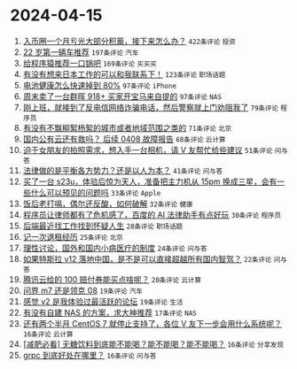 # 2024-04-15

1. [入币圈一个月亏光大部分积蓄，接下来怎么办？](https://www.v2ex.com/t/1032468) `422条评论` `投资`
1. [22 岁第一辆车推荐](https://www.v2ex.com/t/1032483) `197条评论` `汽车`
1. [给程序猿推荐一口锅吧](https://www.v2ex.com/t/1032482) `169条评论` `买买买`
1. [有没有想来日本工作的可以和我联系下！](https://www.v2ex.com/t/1032495) `123条评论` `职场话题`
1. [电池健康怎么快速掉到 80%](https://www.v2ex.com/t/1032508) `97条评论` `iPhone`
1. [周末卖了一台群晖 918+ 买家开宝马来自提的](https://www.v2ex.com/t/1032558) `97条评论` `NAS`
1. [刚上班，就接到了反电信网络诈骗电话，然后警察就上门劝阻我了](https://www.v2ex.com/t/1032543) `79条评论` `程序员`
1. [有没有不飘柳絮杨絮的城市或者地域范围之类的](https://www.v2ex.com/t/1032526) `71条评论` `北京`
1. [国内公有云还有救吗？ 后续 0408 故障报告](https://www.v2ex.com/t/1032501) `68条评论` `云计算`
1. [迫于女朋友的拍照需求，想入手一台相机，请 V 友帮忙给些建议](https://www.v2ex.com/t/1032674) `51条评论` `问与答`
1. [法律做的是平衡各方势力？还是以人为本？](https://www.v2ex.com/t/1032632) `41条评论` `问与答`
1. [买了一台 s23u，体验后惊为天人，准备把主力机从 15pm 换成三星，会有一些什么可以预见的问题吗](https://www.v2ex.com/t/1032696) `33条评论` `Apple`
1. [饭后老打嗝，偶尔还反酸，如何破解](https://www.v2ex.com/t/1032614) `32条评论` `健康`
1. [程序员让律师都有了危机感了，百度的 AI 法律助手有点好玩](https://www.v2ex.com/t/1032554) `30条评论` `程序员`
1. [后端最近找工作找到怀疑人生](https://www.v2ex.com/t/1032626) `28条评论` `职场话题`
1. [记一次退租经历](https://www.v2ex.com/t/1032620) `25条评论` `北京`
1. [理性讨论，国外和国内小病医疗的制度](https://www.v2ex.com/t/1032548) `24条评论` `问与答`
1. [如果特斯拉 v12 落地中国，是不是可以直接超越所有国内智驾？](https://www.v2ex.com/t/1032683) `22条评论` `问与答`
1. [腾讯云给的 100 赔付券能买点啥呢？](https://www.v2ex.com/t/1032596) `20条评论` `云计算`
1. [问界 m7 还是领克 08](https://www.v2ex.com/t/1032601) `19条评论` `汽车`
1. [感觉 v2 是我体验过最活跃的论坛](https://www.v2ex.com/t/1032574) `19条评论` `生活`
1. [有没有自建 NAS 的方案，求大神推荐](https://www.v2ex.com/t/1032618) `17条评论` `NAS`
1. [还有两个半月 CentOS 7 就停止支持了，各位 V 友下一步会用什么系统呢？](https://www.v2ex.com/t/1032729) `16条评论` `云计算`
1. [[减肥必看] 无糖饮料到底能不能喝？能不能喝？能不能喝？](https://www.v2ex.com/t/1032713) `16条评论` `分享发现`
1. [grpc 到底好处在哪里？](https://www.v2ex.com/t/1032496) `16条评论` `问与答`
